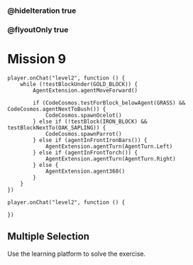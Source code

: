 ### @hideIteration true
### @flyoutOnly true
# Mission 9

```blocks
player.onChat("level2", function () {
    while (!testBlockUnder(GOLD_BLOCK)) {
        AgentExtension.agentMoveForward()
        
        if (CodeCosmos.testForBlock_belowAgent(GRASS) && CodeCosmos.agentNextToBush()) {
            CodeCosmos.spawnOcelot()
        } else if (!testBlock(IRON_BLOCK) && testBlockNextTo(OAK_SAPLING)) {
            CodeCosmos.spawnParrot()
        } else if (agentInFrontIronBars()) {
            AgentExtension.agentTurn(AgentTurn.Left)
        } else if (agentInFrontTorch()) {
            AgentExtension.agentTurn(AgentTurn.Right)
        } else {
            AgentExtension.agent360()
        }
    }    
})
```

```template
player.onChat("level2", function () {
    
})
```

## Multiple Selection
Use the learning platform to solve the exercise.